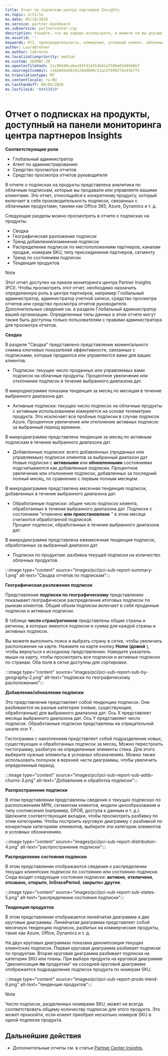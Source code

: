 ```yaml
---
title: Отчет по подпискам центра партнеров Insights
ms.topic: article
ms.date: 05/19/2020
ms.service: partner-dashboard
ms.subservice: partnercenter-csp
description: Узнайте, что вы хорошо используете, и можете ли вы улучшить отношение к облачным подпискам, которые вы продаете или управляете клиентами.
ms.assetid: ''
keywords: PCI, производительность, измерения, успешный клиент, облачные подписки, аналитика, отчет
author: LauraBrenner
ms.author: labrenne
ms.localizationpriority: medium
ms.custom: SEOMAY.20
ms.openlocfilehash: 21c90449ca6ee93f41455db41af596a65d4946bf
ms.sourcegitcommit: ca6e0d4a9034120dd600c52ac67b9927dc63b7f5
ms.translationtype: MT
ms.contentlocale: ru-RU
ms.lasthandoff: 06/05/2020
ms.locfileid: "84452819"
---
```

# <a name="product-subscriptions-report-available-from-the-partner-center-insights-dashboard"></a>Отчет о подписках на продукты, доступный на панели мониторинга центра партнеров Insights

**Соответствующие роли**
- Глобальный администратор
- Агент по администрированию
- Средство просмотра отчетов
- Средство просмотра отчетов руководителя

В отчете о подписках на продукты представлена аналитика по облачным подпискам, которые вы продавали или управляете вашими клиентами. Это отчет, относящийся к конкретному продукту, который включает в себя производительность подписок, связанных с облачными продуктами, такими как Office 365, Azure, Dynamics и т. д.

Следующие разделы можно просмотреть в отчете о подписках на продукты.

- Сводка
- Географическая разложение подписок
- Тренд добавления/изменения подписок
- Распределение подписок по местоположениям партнеров, каналам продаж, номерам SKU, типу присоединения партнеров, сегменту
- Тренд по состояниям подписки
- Тенденция продуктов

 > [!NOTE]
 > Этот отчет доступен на панели мониторинга центра Partner Insights (PCI). Чтобы просмотреть этот отчет, необходимо назначить определенную роль в центре партнеров, например Глобальный администратор, администратор учетной записи, средство просмотра отчетов или средство просмотра отчетов руководителя. Дополнительные сведения см. в разделе Глобальный администратор вашей организации. Определенные типы данных в этом отчете могут также быть доступны только пользователям с правами администратора для просмотра отчетов.

**Сводка**

В разделе "Сводка" представлено представление моментального снимка ключевых показателей эффективности, связанных с подписками, которые продаются или управляются вами для ваших клиентов.  

- Подписки: текущее число проданных или управляемых вами подписок на облачные продукты.
Процентное увеличение или отклонение подписок в течение выбранного диапазона дат.

В микродиаграмме показана тенденция за месяц по месяцам в течение выбранного диапазона дат.

- Активные подписки: текущее число подписок на облачные продукты с активным использованием измеряется на основе телеметрии продукта. Это исключает все пробные подписки в случае подписок Azure.
Процентное увеличение или отклонение активных подписок за выбранный период времени.

В микродиаграмме представлена тенденция за месяц по активным подпискам в течение выбранного диапазона дат.

- Добавленные подписки: всего добавленных (проданных или управляемых) подписок клиентов за выбранный диапазон дат. Новые подписки с **активными** или **обновленными** состояниями подсчитываются как добавленные подписки.
Процентное увеличение или отклонение подписок, добавленных за последний полный месяц, по сравнению с первым полным месяцем.

В микродиаграмме представлена месячная тенденция подписок, добавленных в течение выбранного диапазона дат.

- Обработанные подписки: общее число подписок клиента, обработанных в течение выбранного диапазона дат. Подписки с состоянием "отменено **или** **приостановлено** " в этом месяце считаются обработанной подпиской.  
Процент подписок, обработанных в течение выбранного диапазона дат.

В микродиаграмме представлена ежемесячная тенденция подписок, обработанных за выбранный диапазон дат.

- Подписки по продуктам: разбивка текущей подписки на количество облачных продуктов.

:::image type="content" source="images/pci/pci-sub-report-summary-1.png" alt-text="Сводка отчетов по подпискам":::

**Географическая разложение подписок**

Представление **подписки по географическому** представлению показывает географическое распределение итоговых подписок по рынкам клиентов. Общий объем подписки включает в себя проданные подписки и активные подписки.

В таблице **число стран/регионов** представлены общие страны и регионы, в которых имеются подписки и сумма для каждой страны и активных подписок.

Вы можете выполнить поиск и выбрать страну в сетке, чтобы увеличить расположение на карте. Нажмите на карте кнопку **Home (домой** ), чтобы вернуться к исходному представлению. Наведите указатель мыши на карту, чтобы просмотреть все подписки и активные подписки по странам. Оба поля в сетке доступны для сортировки.

:::image type="content" source="images/pci/pci-sub-report-sub-by-geography-2.png" alt-text="подписки по географическому расположению":::

**Добавление/обновление подписки**

Это представление представляет собой тенденцию подписок. Они разбиваются на разные категории (новые, существующие, обработанные) для выбранного диапазона дат. Ось X представляет месяцы выбранного диапазона дат. Ось Y представляет число подписок. Обработанные подписки представлены на отрицательной шкале оси Y. 

Гистограмма с накоплением представляет собой подразделение новых, существующих и обработанных подписок за месяц. Можно перестроить гистограмму, разбитую на определенные элементы стека. Для этого выберите нужные элементы в условных обозначениях. Можно также использовать ползунок в верхней части диаграммы, чтобы увеличить определенный период.

:::image type="content" source="images/pci/pci-sub-report-sub-adds-churns-3.png" alt-text="Добавление и обработка подписки":::

**Распространение подписки**

В этом представлении представлены сведения о текущих подписках по расположениям MPN, сегментам клиентов, модели ценообразования и типу соотнесения (например, DPOR, доступа к данным и т. д.). Щелкните соответствующие вкладки, чтобы просмотреть разбивку по этим категориям. Чтобы построить круговую диаграмму с разбивкой по конкретным категориям элементов, выберите эти категории элементов в условных обозначениях.

:::image type="content" source="images/pci/pci-sub-report-distribution-4.png" alt-text="распространение подписки":::

**Распределение состояния подписки**

В этом представлении отображаются сведения о распределении текущих клиентских подписок по состоянию или состоянию подписки. Сюда входят следующие состояния подписки: **активно**, **отключено**, **отозвано,** **открыто**, **InGracePeriod**, **закрыто**и **другие**.

:::image type="content" source="images/pci/pci-sub-report-sub-states-5.png" alt-text="распределение состояния подписки":::

**Тенденция продуктов**

В этом представлении отображается линейчатая диаграмма и две круговые диаграммы. Линейчатая диаграмма представляет собой месячную тенденцию подписок, разбитых на коммерческие продукты, такие как Azure, Office, Dynamics и т. д.

На двух круговых диаграммах показана декомпозиция текущих клиентских подписок. Первая круговая диаграмма разбивает подписки по продуктам. Вторая круговая диаграмма разбивает подписки на категории SKU или планы. При выборе продукта на круговой диаграмме "декомпозиция **по** продуктам" на соседней круговой диаграмме отображается подразделение подписок продукта по номерам SKU.

:::image type="content" source="images/pci/pci-sub-report-prods-trend-6.png" alt-text="тенденция продуктов":::

> [!NOTE]
 > Число подписок, разделенных номерами SKU, может не всегда соответствовать общему количеству подписок для этого продукта. Это может произойти, если клиент приобрел несколько номеров SKU в одной подписке продукта.

## <a name="next-steps"></a>Дальнейшие действия

- Дополнительные отчеты см. в статье [Partner Center Insights](partner-center-insights.md).
